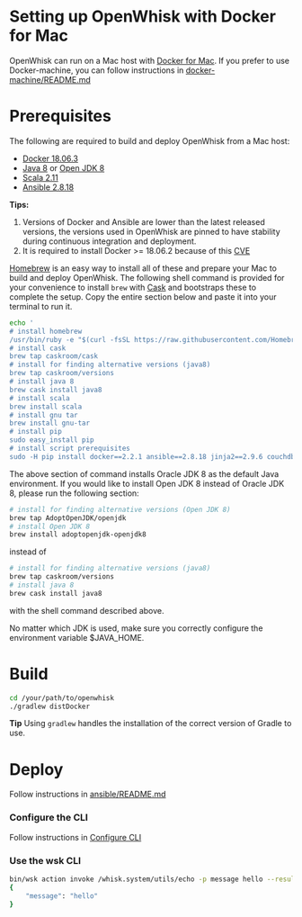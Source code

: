 <!--
#
# Licensed to the Apache Software Foundation (ASF) under one or more
# contributor license agreements.  See the NOTICE file distributed with
# this work for additional information regarding copyright ownership.
# The ASF licenses this file to You under the Apache License, Version 2.0
# (the "License"); you may not use this file except in compliance with
# the License.  You may obtain a copy of the License at
#
#     http://www.apache.org/licenses/LICENSE-2.0
#
# Unless required by applicable law or agreed to in writing, software
# distributed under the License is distributed on an "AS IS" BASIS,
# WITHOUT WARRANTIES OR CONDITIONS OF ANY KIND, either express or implied.
# See the License for the specific language governing permissions and
# limitations under the License.
#
-->

# Setting up OpenWhisk with Docker for Mac

OpenWhisk can run on a Mac host with [Docker for Mac](https://docs.docker.com/docker-for-mac/).
If you prefer to use Docker-machine, you can follow instructions in [docker-machine/README.md](docker-machine/README.md)

# Prerequisites

The following are required to build and deploy OpenWhisk from a Mac host:

- [Docker 18.06.3](https://docs.docker.com/docker-for-mac/install/)
- [Java 8](http://www.oracle.com/technetwork/java/javase/downloads/index.html) or [Open JDK 8](https://adoptopenjdk.net/releases.html#x64_mac)
- [Scala 2.11](http://scala-lang.org/download/)
- [Ansible 2.8.18](http://docs.ansible.com/ansible/intro_installation.html)

**Tips:**
 1. Versions of Docker and Ansible are lower than the latest released versions, the versions used in OpenWhisk are pinned to have stability during continuous integration and deployment.<br>
 2. It is required to install Docker >= 18.06.2 because of this [CVE](https://cve.mitre.org/cgi-bin/cvename.cgi?name=CVE-2019-5736)


[Homebrew](http://brew.sh/) is an easy way to install all of these and prepare your Mac to build and deploy OpenWhisk. The following shell command is provided for your convenience to install `brew` with [Cask](https://github.com/caskroom/homebrew-cask) and bootstraps these to complete the setup. Copy the entire section below and paste it into your terminal to run it.

```bash
echo '
# install homebrew
/usr/bin/ruby -e "$(curl -fsSL https://raw.githubusercontent.com/Homebrew/install/master/install)"
# install cask
brew tap caskroom/cask
# install for finding alternative versions (java8)
brew tap caskroom/versions
# install java 8
brew cask install java8
# install scala
brew install scala
# install gnu tar
brew install gnu-tar
# install pip
sudo easy_install pip
# install script prerequisites
sudo -H pip install docker==2.2.1 ansible==2.8.18 jinja2==2.9.6 couchdb==1.1 httplib2==0.9.2 requests==2.10.0' | bash
```

The above section of command installs Oracle JDK 8 as the default Java environment. If you would like to install Open JDK 8 instead of Oracle JDK 8, please run the following section:

```bash
# install for finding alternative versions (Open JDK 8)
brew tap AdoptOpenJDK/openjdk
# install Open JDK 8
brew install adoptopenjdk-openjdk8
```

instead of

```bash
# install for finding alternative versions (java8)
brew tap caskroom/versions
# install java 8
brew cask install java8
```

with the shell command described above.

No matter which JDK is used, make sure you correctly configure the environment variable $JAVA_HOME.

# Build
```bash
cd /your/path/to/openwhisk
./gradlew distDocker
```
**Tip** Using `gradlew` handles the installation of the correct version of Gradle to use.

# Deploy
Follow instructions in [ansible/README.md](../../ansible/README.md)

### Configure the CLI
Follow instructions in [Configure CLI](../../docs/cli.md)

### Use the wsk CLI
```bash
bin/wsk action invoke /whisk.system/utils/echo -p message hello --result
{
    "message": "hello"
}
```
